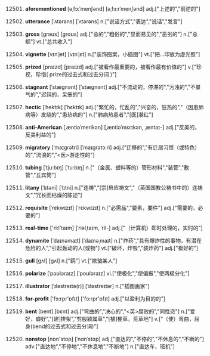 12501. **aforementioned**
[əˌfɔ:ˈmenʃənd]  [əˌfɔ:rˈmenʃənd]
adj.["上述的","前述的"]  

12502. **utterance**
[ˈʌtərəns]  [ˈʌtərəns]
n.["说话方式","表达","说话","发言"]  

12503. **gross**
[grəʊs]  [groʊs]
adj.["总的","粗俗的","显而易见的","恶劣的"]  n.["总额"]  vt.["总共收入"]  

12504. **vignette**
[vɪnˈjet]  [vɪnˈjɛt]
n.["装饰图案，小插图"]  vt.["把…印放为虚光照"]  

12505. **prized**
[praɪzd]  [praɪzd]
adj.["被看作最重要的，被看作最有价值的"]  v.["珍视，珍惜( prize的过去式和过去分词 )"]  

12506. **stagnant**
[ˈstægnənt]  [ˈstæɡnənt]
adj.["不流动的，停滞的","污浊的","不景气的","迟钝的，呆笨的"]  

12507. **hectic**
[ˈhektɪk]  [ˈhɛktɪk]
adj.["繁忙的，忙乱的","兴奋的，狂热的","（因患肺病等）发烧的","患热病的"]  n.["肺病热患者","[医]潮红"]  

12508. **anti-American**
[ˌæntiəˈmerikən]  [ˌæntiəˈmɛrɪkən, ˌæntaɪ-]
adj.["反美的，反美利益的"]  

12509. **migratory**
[ˈmaɪgrətri]  [ˈmaɪgrətɔ:ri]
adj.["迁移的","有迁居习惯（或特色）的","流浪的","<医>游走性的"]  

12510. **tubing**
[ˈtju:bɪŋ]  [ˈtu:bɪŋ]
n.["（金属、塑料等的）管形材料","装管","敷管","丘宾筒"]  

12511. **litany**
[ˈlɪtəni]  [ˈlɪtni]
n.["连祷","[宗]启应祷文","（英国国教公祷书中的）连祷文","冗长而枯燥的陈述"]  

12512. **requisite**
[ˈrekwɪzɪt]  [ˈrɛkwɪzɪt]
n.["必需品","要素，要件"]  adj.["需要的，必要的"]  

12513. **real-time**
['ri:l'taɪm]  [ˈriəlˌtaɪm, ˈril-]
adj.["（计算机）即时处理的，实时的"]  

12514. **dynamite**
[ˈdaɪnəmaɪt]  [ˈdaɪnəˌmaɪt]
n.["炸药","具有爆炸性的事物，有潜在危险的人","引起轰动的人(或物"]  vt.["破坏，炸毁","装炸药"]  adj.["极好的"]  

12515. **gull**
[gʌl]  [ɡʌl]
n.["鸥"]  vt.["欺骗某人"]  

12516. **polarize**
[ˈpəʊləraɪz]  [ˈpoʊləraɪz]
vi.["使极化","使偏振","使两极分化"]  

12517. **illustrator**
[ˈɪləstreɪtə(r)]  [ˈɪləstreɪtər]
n.["插图画家"]  

12518. **for-profit**
['fɔ:rpr'ɒfɪt]  ['fɔ:rpr'ɒfɪt]
adj.["以盈利为目的的"]  

12519. **bent**
[bent]  [bɛnt]
adj.["弯曲的","决心的","<英>腐败的","同性恋"]  n.["爱好，癖好","[建]排架","剪股颖属草","[植]梗草，荒草地"]  v.["（使）弯曲，屈身(bend的过去式和过去分词)"]  

12520. **nonstop**
[nɒn'stɒp]  [ˈnɑnˈstɑp]
adj.["直达的","不停的","不休息的","不断的"]  adv.["直达地","不停地","不休息地","不断地"]  n.["直达车，班机"]  

